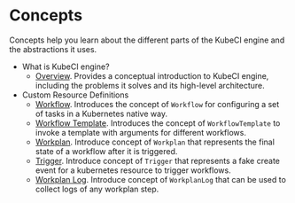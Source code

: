 # Concepts

Concepts help you learn about the different parts of the KubeCI engine and the abstractions it uses.

- What is KubeCI engine?
  - [Overview](/docs/concepts/what-is-kubeci-engine/overview.md). Provides a conceptual introduction to KubeCI engine, including the problems it solves and its high-level architecture.
- Custom Resource Definitions
  - [Workflow](/docs/concepts/crds/workflow.md). Introduces the concept of `Workflow` for configuring a set of tasks in a Kubernetes native way.
  - [Workflow Template](/docs/concepts/crds/workflow_template.md). Introduces the concept of `WorkflowTemplate` to invoke a template with arguments for different workflows.
  - [Workplan](/docs/concepts/crds/workplan.md). Introduce concept of `Workplan` that represents the final state of a workflow after it is triggered.
  - [Trigger](/docs/concepts/crds/trigger.md). Introduce concept of `Trigger` that represents a fake create event for a kubernetes resource to trigger workflows.
  - [Workplan Log](/docs/concepts/crds/workplan_log.md). Introduce concept of `WorkplanLog` that can be used to collect logs of any workplan step.